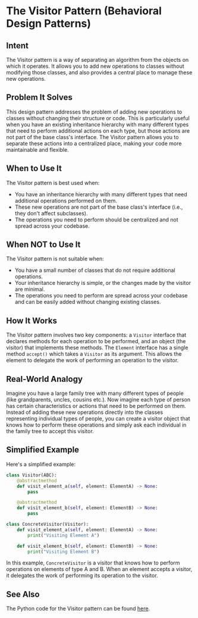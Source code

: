 # The Visitor Pattern (Behavioral Design Patterns)

## Intent

The Visitor pattern is a way of separating an algorithm from the objects on which it operates. It allows you to add new operations to classes without modifying those classes, and also provides a central place to manage these new operations.

## Problem It Solves

This design pattern addresses the problem of adding new operations to classes without changing their structure or code. This is particularly useful when you have an existing inheritance hierarchy with many different types that need to perform additional actions on each type, but those actions are not part of the base class's interface. The Visitor pattern allows you to separate these actions into a centralized place, making your code more maintainable and flexible.

## When to Use It

The Visitor pattern is best used when:

- You have an inheritance hierarchy with many different types that need additional operations performed on them.
- These new operations are not part of the base class's interface (i.e., they don't affect subclasses).
- The operations you need to perform should be centralized and not spread across your codebase.

## When NOT to Use It

The Visitor pattern is not suitable when:

- You have a small number of classes that do not require additional operations.
- Your inheritance hierarchy is simple, or the changes made by the visitor are minimal.
- The operations you need to perform are spread across your codebase and can be easily added without changing existing classes.

## How It Works

The Visitor pattern involves two key components: a `Visitor` interface that declares methods for each operation to be performed, and an object (the visitor) that implements these methods. The `Element` interface has a single method `accept()` which takes a `Visitor` as its argument. This allows the element to delegate the work of performing an operation to the visitor.

## Real-World Analogy

Imagine you have a large family tree with many different types of people (like grandparents, uncles, cousins etc.). Now imagine each type of person has certain characteristics or actions that need to be performed on them. Instead of adding these new operations directly into the classes representing individual types of people, you can create a visitor object that knows how to perform these operations and simply ask each individual in the family tree to accept this visitor.

## Simplified Example

Here's a simplified example:

```python
class Visitor(ABC):
    @abstractmethod
    def visit_element_a(self, element: ElementA) -> None:
        pass

    @abstractmethod
    def visit_element_b(self, element: ElementB) -> None:
        pass

class ConcreteVisitor(Visitor):
    def visit_element_a(self, element: ElementA) -> None:
        print("Visiting Element A")

    def visit_element_b(self, element: ElementB) -> None:
        print("Visiting Element B")
```

In this example, `ConcreteVisitor` is a visitor that knows how to perform operations on elements of type A and B. When an element accepts a visitor, it delegates the work of performing its operation to the visitor.

## See Also

The Python code for the Visitor pattern can be found [here](https://github.com/taggedzi/python-design-pattern-rag/blob/main/patterns/behavioral/visitor.py).
